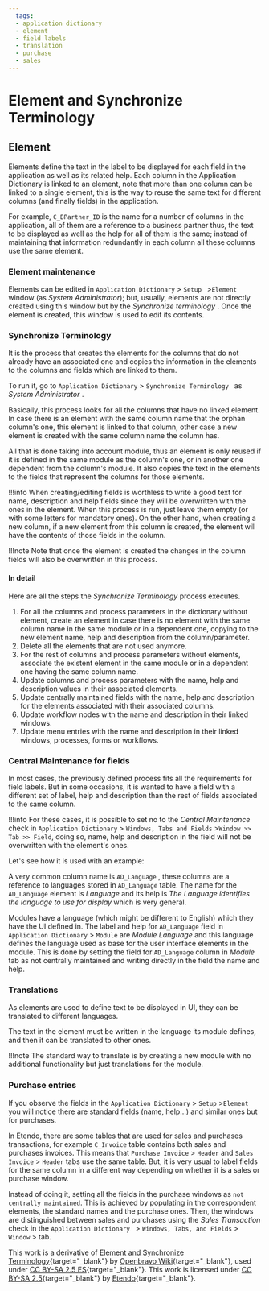 ```yaml
---
  tags: 
  - application dictionary
  - element
  - field labels
  - translation
  - purchase
  - sales
---
```

 

#  Element and Synchronize Terminology


##  Element

Elements  define the text in the label to be displayed for each field in the
application as well as its related help. Each column in the Application
Dictionary is linked to an element, note that more than one column can be
linked to a single element, this is the way to reuse the same text for
different columns (and finally fields) in the application. 

For example, `C_BPartner_ID` is the name for a number of columns in the application, all of them are a reference to a business partner thus, the text to be displayed as
well as the help for all of them is the same; instead of maintaining that
information redundantly in each column all these columns use the same element.

###  Element maintenance

Elements can be edited in `Application Dictionary` > `Setup ` >`Element` 
window (as *System Administrator*); but, usually, elements are not directly
created using this window but by the *Synchronize terminology* . Once the
element is created, this window is used to edit its contents.

###  Synchronize Terminology

It is the process that creates the elements for the columns that do not
already have an associated one and copies the information in the elements to
the columns and fields which are linked to them.

To run it, go to  `Application Dictionary` > `Synchronize Terminology ` as
*System Administrator* . 

Basically, this process looks for all the columns that
have no linked element. In case there is an element with the same column
name that the orphan column's one, this element is linked to that column, other
case a new element is created with the same column name the column has. 

All that is done taking into account module, thus an element is only reused if it
is defined in the same module as the column's one, or in another one dependent
from the column's module. It also copies the text in the elements to the
fields that represent the columns for those elements.

!!!info
    When creating/editing fields is worthless to write a good text for name,
    description and help fields since they will be overwritten with the ones in
    the element. When this process is run, just leave them empty (or with
    some letters for mandatory ones). On the other hand, when creating a new
    column, if a new element from this column is created, the element will have
    the contents of those fields in the column. 

!!!note 
    Note that once the element is created the changes in the column fields will also be overwritten in this process.  

  
####  In detail

Here are all the steps the *Synchronize Terminology* process executes.

  1. For all the columns and process parameters in the dictionary without element, create an element in case there is no element with the same column name in the same module or in a dependent one, copying to the new element name, help and description from the column/parameter. 
  2. Delete all the elements that are not used anymore. 
  3. For the rest of columns and process parameters without elements, associate the existent element in the same module or in a dependent one having the same column name. 
  4. Update columns and process parameters with the name, help and description values in their associated elements. 
  5. Update centrally maintained fields with the name, help and description for the elements associated with their associated columns. 
  6. Update workflow nodes with the name and description in their linked windows. 
  7. Update menu entries with the name and description in their linked windows, processes, forms or workflows. 

###  Central Maintenance for fields

In most cases, the previously defined process fits all the requirements for
field labels. But in some occasions, it is wanted to have a field with a
different set of label, help and description than the rest of fields
associated to the same column. 

!!!info
    For these cases, it is possible to set no to the *Central Maintenance* check in `Application Dictionary` > `Windows, Tabs and Fields` >`Window >> Tab >> Field`, doing so, name, help and description in the field will not be overwritten with the element's ones.

Let's see how it is used with an example:

A very common column name is `AD_Language` , these columns are a reference to languages stored in `AD_Language` table. The name for the `AD_Language` element is *Language* and its help is *The Language identifies the language to use for display* which is very general. 

Modules have a language (which might be different to English)
which they have the UI defined in. The label and help for `AD_Language` field
in `Application Dictionary` > `Module` are *Module Language* and this language
defines the language used as base for the user interface elements in the
module. This is done by setting the field for `AD_Language` column in
*Module* tab as not centrally maintained and writing directly in the field the
name and help.

###  Translations

As elements are used to define text to be displayed in UI, they can be
translated to different languages. 

The text in the element must be written in the language its module defines, and then it can be translated to other ones.

!!!note
    The standard way to translate is by creating a new module with no additional
    functionality but just translations for the module.

###  Purchase entries

If you observe the fields in the `Application Dictionary` > `Setup` >`Element` 
you will notice there are standard fields (name, help...) and similar ones
but for purchases.

In Etendo, there are some tables that are used for sales and purchases
transactions, for example `C_Invoice` table contains both sales and purchases
invoices. This means that `Purchase Invoice` > `Header`  and `Sales Invoice` > `Header` tabs use the same table. But, it is very usual to label fields for the
same column in a different way depending on whether it is a sales or purchase
window. 

Instead of doing it, setting all the fields in the purchase windows as
`not centrally maintained`. This is achieved by populating in the correspondent
elements, the standard names and the purchase ones. Then, the windows are
distinguished between sales and purchases using the *Sales Transaction* check
in the `Application Dictionary `  > `Windows, Tabs, and Fields` >  `Window` >  tab.


  
This work is a derivative of [Element and Synchronize Terminology](http://wiki.openbravo.com/wiki/Element_and_Synchronize_Terminology){target="\_blank"} by [Openbravo Wiki](http://wiki.openbravo.com/wiki/Welcome_to_Openbravo){target="\_blank"}, used under [CC BY-SA 2.5 ES](https://creativecommons.org/licenses/by-sa/2.5/es/){target="\_blank"}. This work is licensed under [CC BY-SA 2.5](https://creativecommons.org/licenses/by-sa/2.5/){target="\_blank"} by [Etendo](https://etendo.software){target="\_blank"}.

